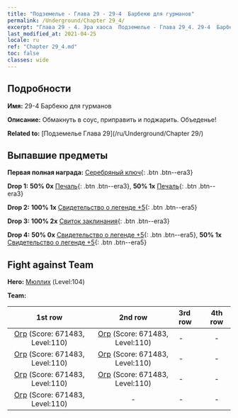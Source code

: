 ```yaml
---
title: "Подземелье - Глава 29 - 29-4  Барбекю для гурманов"
permalink: /Underground/Chapter 29_4/
excerpt: "Глава 29 - 4. Эра хаоса  Подземелье - Глава 29_4. 29-4  Барбекю для гурманов"
last_modified_at: 2021-04-25
locale: ru
ref: "Chapter 29_4.md"
toc: false
classes: wide
---
```


## Подробности

 **Имя:** 29-4  Барбекю для гурманов

 **Описание:**       Обмакнуть в соус, приправить и поджарить. Объеденье!

 **Related to:** [Подземелье Глава 29](/ru/Underground/Chapter 29/)

## Выпавшие предметы

 **Первая полная награда:** [Серебряный ключ](/ItemsRU/con_693/){: .btn .btn--era3}

 **Drop 1:** **50% 0x** [Печаль](/ItemsRU/her_458/){: .btn .btn--era3}, **50% 1x** [Печаль](/ItemsRU/her_458/){: .btn .btn--era3}

 **Drop 2:** **100% 1x** [Свидетельство о легенде +5](/ItemsRU/mat_102/){: .btn .btn--era5}

 **Drop 3:** **100% 2x** [Свиток заклинания](/ItemsRU/con_694/){: .btn .btn--era3}

 **Drop 4:** **50% 0x** [Свидетельство о легенде +5](/ItemsRU/mat_102/){: .btn .btn--era5}, **50% 1x** [Свидетельство о легенде +5](/ItemsRU/mat_102/){: .btn .btn--era5}


## Fight against Team
 **Hero:** [Мюллих](/ru/heroes/Mullich/) (Level:104)

 **Team:**


  | 1st row | 2nd row | 3rd row | 4th row |
  |:----:|:----:|:----|:----:|
  | [Огр](/ru/units/Ogre/) (Score: 671483, Level:110)  | [Огр](/ru/units/Ogre/) (Score: 671483, Level:110)  | - | - |
  | [Огр](/ru/units/Ogre/) (Score: 671483, Level:110)  | [Огр](/ru/units/Ogre/) (Score: 671483, Level:110)  | - | - |
  | [Огр](/ru/units/Ogre/) (Score: 671483, Level:110)  | [Огр](/ru/units/Ogre/) (Score: 671483, Level:110)  | - | - |
  | [Огр](/ru/units/Ogre/) (Score: 671483, Level:110)  | - | - | - |


